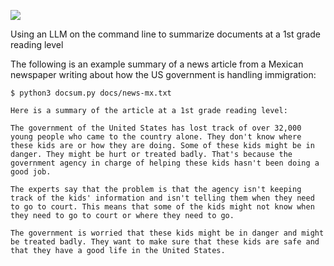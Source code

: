 ![](https://github.com/aopsahl25/docsum/workflows/tests/badge.svg)

Using an LLM on the command line to summarize documents at a 1st grade reading level

The following is an example summary of a news article from a Mexican newspaper writing about how the US government is handling immigration:

```
$ python3 docsum.py docs/news-mx.txt

Here is a summary of the article at a 1st grade reading level:

The government of the United States has lost track of over 32,000 young people who came to the country alone. They don't know where these kids are or how they are doing. Some of these kids might be in danger. They might be hurt or treated badly. That's because the government agency in charge of helping these kids hasn't been doing a good job.

The experts say that the problem is that the agency isn't keeping track of the kids' information and isn't telling them when they need to go to court. This means that some of the kids might not know when they need to go to court or where they need to go.

The government is worried that these kids might be in danger and might be treated badly. They want to make sure that these kids are safe and that they have a good life in the United States.
```
